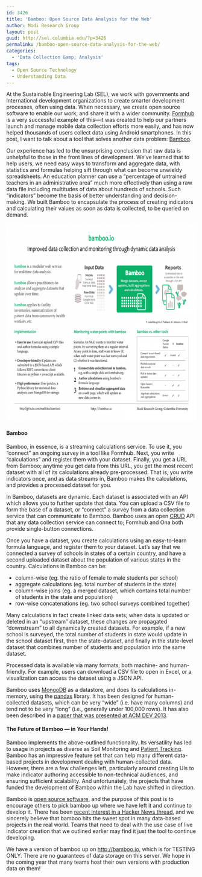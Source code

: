 ```yaml
---
id: 3426
title: 'Bamboo: Open Source Data Analysis for the Web'
author: Modi Research Group
layout: post
guid: http://sel.columbia.edu/?p=3426
permalink: /bamboo-open-source-data-analysis-for-the-web/
categories:
  - 'Data Collection &amp; Analysis'
tags:
  - Open Source Technology
  - Understanding Data
---
```

At the Sustainable Engineering Lab (SEL), we work with governments and International development organizations to create smarter development processes, often using data. When necessary, we create open source software to enable our work, and share it with a wider community. [Formhub][1] is a very successful example of this—it was created to help our partners launch and manage mobile data collection efforts more easily, and has now helped thousands of users collect data using Android smartphones. In this post, I want to talk about a tool that solves another data problem: [Bamboo][2].

Our experience has led to the unsurprising conclusion that raw data is unhelpful to those in the front lines of development. We’ve learned that to help users, we need easy ways to transform and aggregate data, with statistics and formulas helping sift through what can become unwieldy spreadsheets. An education planner can use a “percentage of untrained teachers in an administrative area” much more effectively than using a raw data file including multitudes of data about hundreds of schools. Such &#8220;indicators&#8221; become the basis of better understanding and decision-making. We built Bamboo to encapsulate the process of creating indicators and calculating their values as soon as data is collected, to be queried on demand.

[<img src="/assets/images/blog/2014/03/bamboo_dev2013-700x525.png" alt="bamboo_dev2013" width="700" height="525" class="alignnone size-large wp-image-3537" />][3]

#### Bamboo

Bamboo, in essence, is a streaming calculations service. To use it, you “connect” an ongoing survey in a tool like Formhub. Next, you write “calculations” and register them with your dataset. Finally, you get a URL from Bamboo; anytime you get data from this URL, you get the most recent dataset with all of its calculations already pre-processed. That is, you write indicators once, and as data streams in, Bamboo makes the calculations, and provides a processed dataset for you.

In Bamboo, datasets are dynamic. Each dataset is associated with an API which allows you to further update that data. You can upload a CSV file to form the base of a dataset, or “connect” a survey from a data collection service that can communicate to Bamboo. Bamboo uses an open [CRUD][4] API that any data collection service can connect to; Formhub and Ona both provide single-button connections.

Once you have a dataset, you create calculations using an easy-to-learn formula language, and register them to your dataset. Let’s say that we connected a survey of schools in states of a certain country, and have a second uploaded dataset about the population of various states in the country. Calculations in Bamboo can be: 

  * column-wise (eg. the ratio of female to male students per school)
  * aggregate calculations (eg. total number of students in the state)
  * column-wise joins (eg. a merged dataset, which contains total number of students in the state and population)
  * row-wise concatenations (eg. two school surveys combined together)

Many calculations in fact create linked data sets; when data is updated or deleted in an “upstream” dataset, these changes are propagated &#8220;downstream&#8221; to all dynamically created datasets. For example, if a new school is surveyed, the total number of students in state would update in the school dataset first, then the state-dataset, and finally in the state-level dataset that combines number of students and population into the same dataset.

Processed data is available via many formats, both machine- and human-friendly. For example, users can download a CSV file to open in Excel, or a visualization can access the dataset using a JSON API.

Bamboo uses [MongoDB][5] as a datastore, and does its calculations in-memory, using the [pandas][6] library. It has been designed for human-collected datasets, which can be very “wide” (i.e. have many columns) and tend not to be very “long” (i.e., generally under 100,000 rows). It has also been described in a [paper that was presented at ACM DEV 2013][7].

#### The Future of Bamboo — in Your Hands!

Bamboo implements the above-outlined functionality. Its versatility has led to usage in projects as diverse as Soil Monitoring and [Patient Tracking][8]. Bamboo has an impressive feature set that can help many different data-based projects in development dealing with human-collected data. However, there are a few challenges left, particularly around creating UIs to make indicator authoring accessible to non-technical audiences, and ensuring sufficient scalability. And unfortunately, the projects that have funded the development of Bamboo within the Lab have shifted in direction.

Bamboo is [open source software][9], and the purpose of this post is to encourage others to pick bamboo up where we have left it and continue to develop it. There has been [recent interest in a Hacker News thread][10], and we sincerely believe that bamboo hits the sweet spot in many data-based projects in the real world. Teams that need to deal with the use case of live indicator creation that we outlined earlier may find it just the tool to continue developing.

We have a version of bamboo up on http://bamboo.io, which is for TESTING ONLY. There are no guarantees of data storage on this server. We hope in the coming year that many teams host their own versions with production data on them!

 [1]: http://formhub.org
 [2]: http://bamboo.io
 [3]: /assets/images/blog/2014/03/Bamboo_Dev2013.pdf
 [4]: https://en.wikipedia.org/wiki/Create,_read,_update_and_delete
 [5]: http://mongodb.org
 [6]: http://pandas.pydata.org/
 [7]: http://dev3.acmdev.org/posters/dev13posters-final25.pdf
 [8]: http://sel.columbia.edu/dristhi/
 [9]: http://github.com/SEL-Columbia/bamboo
 [10]: https://news.ycombinator.com/item?id=6866201
